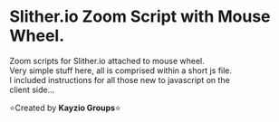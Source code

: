 # Slither.io Zoom Script with Mouse Wheel.

Zoom scripts for Slither.io attached to mouse wheel.  
Very simple stuff here, all is comprised within a short js file.  
I included instructions for all those new to javascript on the  
client side...

:star:Created by **Kayzio Groups**:star:
